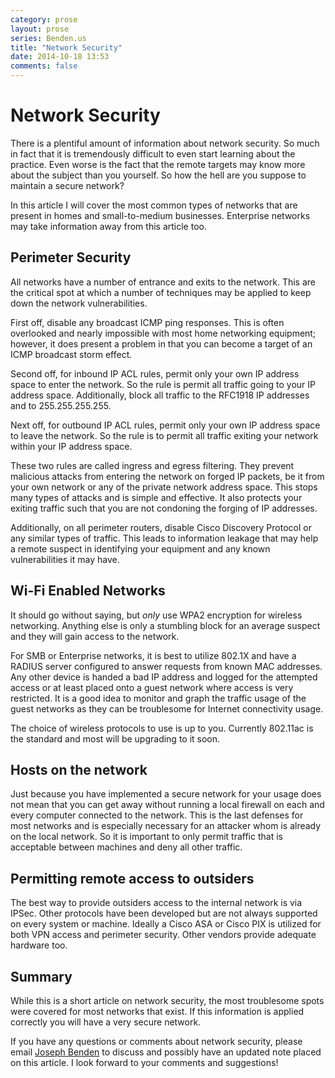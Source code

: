 ```yaml
---
category: prose
layout: prose
series: Benden.us
title: "Network Security"
date: 2014-10-18 13:53
comments: false
---
```


Network Security
================

There is a plentiful amount of information about network security. So
much in fact that it is tremendously difficult to even start learning
about the practice. Even worse is the fact that the remote targets may
know more about the subject than you yourself. So how the hell are you
suppose to maintain a secure network?

In this article I will cover the most common types of networks that
are present in homes and small-to-medium businesses. Enterprise
networks may take information away from this article too.

Perimeter Security
------------------

All networks have a number of entrance and exits to the network. This
are the critical spot at which a number of techniques may be applied
to keep down the network vulnerabilities.

First off, disable any broadcast ICMP ping responses. This is often
overlooked and nearly impossible with most home networking equipment;
however, it does present a problem in that you can become a target of
an ICMP broadcast storm effect.

Second off, for inbound IP ACL rules, permit only your own IP address
space to enter the network. So the rule is permit all traffic going to
your IP address space. Additionally, block all traffic to the RFC1918
IP addresses and to 255.255.255.255.

Next off, for outbound IP ACL rules, permit only your own IP address
space to leave the network. So the rule is to permit all traffic
exiting your network within your IP address space.

These two rules are called ingress and egress filtering. They prevent
malicious attacks from entering the network on forged IP packets, be
it from your own network or any of the private network address space.
This stops many types of attacks and is simple and effective. It also
protects your exiting traffic such that you are not condoning the
forging of IP addresses.

Additionally, on all perimeter routers, disable Cisco Discovery
Protocol or any similar types of traffic. This leads to information
leakage that may help a remote suspect in identifying your equipment
and any known vulnerabilities it may have.

Wi-Fi Enabled Networks
----------------------

It should go without saying, but *only* use WPA2 encryption for
wireless networking. Anything else is only a stumbling block for an
average suspect and they will gain access to the network.

For SMB or Enterprise networks, it is best to utilize 802.1X and
have a RADIUS server configured to answer requests from known MAC
addresses. Any other device is handed a bad IP address and logged for
the attempted access or at least placed onto a guest network where
access is very restricted. It is a good idea to monitor and graph the
traffic usage of the guest networks as they can be troublesome for
Internet connectivity usage.

The choice of wireless protocols to use is up to you.
Currently 802.11ac is the standard and most will be upgrading to it
soon.

Hosts on the network
--------------------

Just because you have implemented a secure network for your usage does
not mean that you can get away without running a local firewall on
each and every computer connected to the network. This is the last
defenses for most networks and is especially necessary for an
attacker whom is already on the local network. So it is important to
only permit traffic that is acceptable between machines and deny all
other traffic.

Permitting remote access to outsiders
-------------------------------------

The best way to provide outsiders access to the internal network is
via IPSec. Other protocols have been developed but are not always
supported on every system or machine. Ideally a Cisco ASA or Cisco PIX
is utilized for both VPN access and perimeter security. Other vendors
provide adequate hardware too.

Summary
-------

While this is a short article on network security, the most
troublesome spots were covered for most networks that exist. If this
information is applied correctly you will have a very secure network.

If you have any questions or comments about network security, please
email [Joseph Benden](mailto:joe@benden.us) to discuss and possibly
have an updated note placed on this article. I look forward to your
comments and suggestions!

